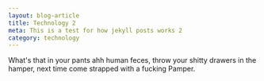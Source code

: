 ```yaml
---
layout: blog-article
title: Technology 2 
meta: This is a test for how jekyll posts works 2
category: technology
---
```


What's that in your pants ahh human feces, throw your shitty drawers in the hamper, next time come strapped with a fucking Pamper.